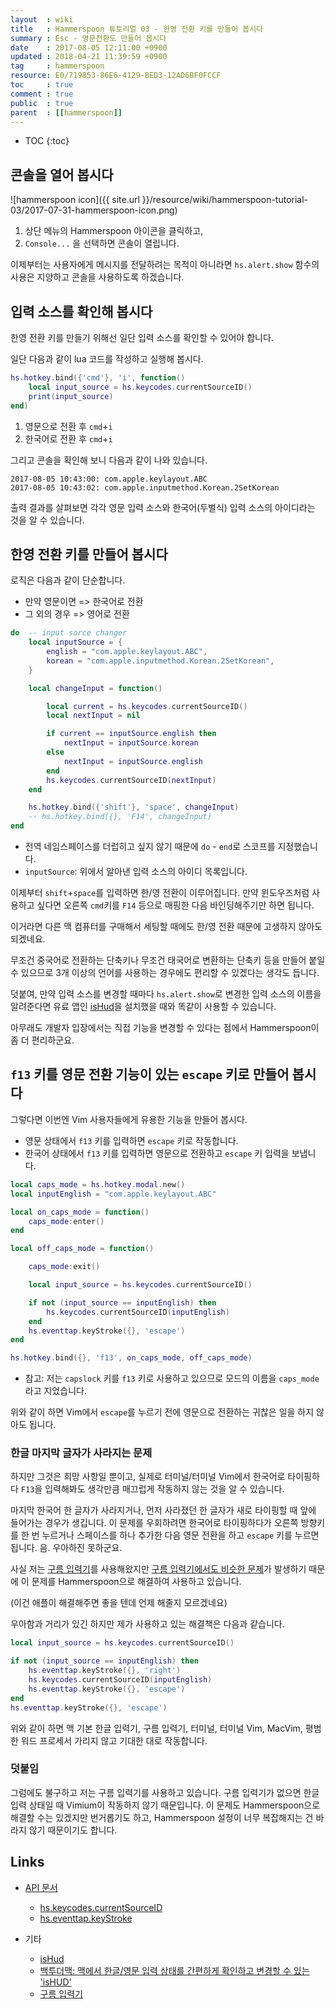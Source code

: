 ```yaml
---
layout  : wiki
title   : Hammerspoon 튜토리얼 03 - 한영 전환 키를 만들어 봅시다
summary : Esc - 영문전환도 만들어 봅시다
date    : 2017-08-05 12:11:00 +0900
updated : 2018-04-21 11:39:59 +0900
tag     : hammerspoon
resource: E0/719853-86E6-4129-BED3-12AD6BF0FCCF
toc     : true
comment : true
public  : true
parent  : [[hammerspoon]]
---
```

* TOC
{:toc}

## 콘솔을 열어 봅시다

![hammerspoon icon]({{ site.url }}/resource/wiki/hammerspoon-tutorial-03/2017-07-31-hammerspoon-icon.png)

1. 상단 메뉴의 Hammerspoon 아이콘을 클릭하고,
1. `Console...` 을 선택하면 콘솔이 열립니다.

이제부터는 사용자에게 메시지를 전달하려는 목적이 아니라면 `hs.alert.show` 함수의 사용은 지양하고 콘솔을 사용하도록 하겠습니다.

## 입력 소스를 확인해 봅시다

한영 전환 키를 만들기 위해선 일단 입력 소스를 확인할 수 있어야 합니다.

일단 다음과 같이 lua 코드를 작성하고 실행해 봅시다.

```lua
hs.hotkey.bind({'cmd'}, 'i', function()
    local input_source = hs.keycodes.currentSourceID()
    print(input_source)
end)
```

1. 영문으로 전환 후 `cmd`+`i`
1. 한국어로 전환 후 `cmd`+`i`

그리고 콘솔을 확인해 보니 다음과 같이 나와 있습니다.

```
2017-08-05 10:43:00: com.apple.keylayout.ABC
2017-08-05 10:43:02: com.apple.inputmethod.Korean.2SetKorean
```

출력 결과를 살펴보면 각각 영문 입력 소스와 한국어(두벌식) 입력 소스의 아이디라는 것을 알 수 있습니다.

## 한영 전환 키를 만들어 봅시다

로직은 다음과 같이 단순합니다.

* 만약 영문이면 => 한국어로 전환
* 그 외의 경우 => 영어로 전환

```lua
do  -- input sorce changer
    local inputSource = {
        english = "com.apple.keylayout.ABC",
        korean = "com.apple.inputmethod.Korean.2SetKorean",
    }

    local changeInput = function()

        local current = hs.keycodes.currentSourceID()
        local nextInput = nil

        if current == inputSource.english then
            nextInput = inputSource.korean
        else
            nextInput = inputSource.english
        end
        hs.keycodes.currentSourceID(nextInput)
    end

    hs.hotkey.bind({'shift'}, 'space', changeInput)
    -- hs.hotkey.bind({}, 'F14', changeInput)
end
```

* 전역 네임스페이스를 더럽히고 싶지 않기 때문에 `do` - `end`로 스코프를 지정했습니다.
* `inputSource`: 위에서 알아낸 입력 소스의 아이디 목록입니다.

이제부터 `shift`+`space`를 입력하면 한/영 전환이 이루어집니다.
만약 윈도우즈처럼 사용하고 싶다면 오른쪽 `cmd`키를 `F14` 등으로 매핑한 다음 바인딩해주기만 하면 됩니다.

이거라면 다른 맥 컴퓨터를 구매해서 세팅할 때에도 한/영 전환 때문에 고생하지 않아도 되겠네요.

무조건 중국어로 전환하는 단축키나 무조건 태국어로 변환하는 단축키 등을 만들어 붙일 수 있으므로
3개 이상의 언어를 사용하는 경우에도 편리할 수 있겠다는 생각도 듭니다.

덧붙여, 만약 입력 소스를 변경할 때마다 `hs.alert.show`로 변경한 입력 소스의 이름을 알려준다면
유료 앱인 [isHud](https://itunes.apple.com/kr/app/ishud/id484757536?mt=12)을 설치했을 때와
똑같이 사용할 수 있습니다.

아무래도 개발자 입장에서는 직접 기능을 변경할 수 있다는 점에서 Hammerspoon이 좀 더 편리하군요.


## `f13` 키를 영문 전환 기능이 있는 `escape` 키로 만들어 봅시다

그렇다면 이번엔 Vim 사용자들에게 유용한 기능을 만들어 봅시다.

* 영문 상태에서 `f13` 키를 입력하면 `escape` 키로 작동합니다.
* 한국어 상태에서 `f13` 키를 입력하면 영문으로 전환하고 `escape` 키 입력을 보냅니다.

```lua
local caps_mode = hs.hotkey.modal.new()
local inputEnglish = "com.apple.keylayout.ABC"

local on_caps_mode = function()
    caps_mode:enter()
end

local off_caps_mode = function()

    caps_mode:exit()

    local input_source = hs.keycodes.currentSourceID()

    if not (input_source == inputEnglish) then
        hs.keycodes.currentSourceID(inputEnglish)
    end
    hs.eventtap.keyStroke({}, 'escape')
end

hs.hotkey.bind({}, 'f13', on_caps_mode, off_caps_mode)
```

* 참고: 저는 `capslock` 키를 `f13` 키로 사용하고 있으므로 모드의 이름을 `caps_mode`라고 지었습니다.

위와 같이 하면 Vim에서 `escape`를 누르기 전에 영문으로 전환하는 귀찮은 일을 하지 않아도 됩니다.

### 한글 마지막 글자가 사라지는 문제

하지만 그것은 희망 사항일 뿐이고, 실제로 터미널/터미널 Vim에서 한국어로 타이핑하다 `F13`을 입력해봐도
생각만큼 매끄럽게 작동하지 않는 것을 알 수 있습니다.

마지막 한국어 한 글자가 사라지거나, 먼저 사라졌던 한 글자가 새로 타이핑할 때 앞에 들어가는 경우가 생깁니다.
이 문제를 우회하려면 한국어로 타이핑하다가 오른쪽 방향키를 한 번 누르거나 스페이스를 하나 추가한 다음
영문 전환을 하고 `escape` 키를 누르면 됩니다. 음. 우아하진 못하군요.

사실 저는 [구름 입력기](http://gureum.io/)를 사용해왔지만 [구름 입력기에서도 비슷한 문제](https://github.com/gureum/gureum/issues/180)가
발생하기 때문에 이 문제를 Hammerspoon으로 해결하여 사용하고 있습니다.

(이건 애플이 해결해주면 좋을 텐데 언제 해줄지 모르겠네요)

우아함과 거리가 있긴 하지만 제가 사용하고 있는 해결책은 다음과 같습니다.

```lua
local input_source = hs.keycodes.currentSourceID()

if not (input_source == inputEnglish) then
    hs.eventtap.keyStroke({}, 'right')
    hs.keycodes.currentSourceID(inputEnglish)
    hs.eventtap.keyStroke({}, 'escape')
end
hs.eventtap.keyStroke({}, 'escape')
```

위와 같이 하면 맥 기본 한글 입력기, 구름 입력기, 터미널, 터미널 Vim, MacVim, 평범한 워드 프로세서
가리지 않고 기대한 대로 작동합니다.

### 덧붙임

그럼에도 불구하고 저는 구름 입력기를 사용하고 있습니다.
구름 입력기가 없으면 한글 입력 상태일 때 Vimium이 작동하지 않기 때문입니다.
이 문제도 Hammerspoon으로 해결할 수는 있겠지만 번거롭기도 하고,
Hammerspoon 설정이 너무 복잡해지는 건 바라지 않기 때문이기도 합니다.

## Links

* [API 문서](http://www.hammerspoon.org/docs/index.html)
    * [hs.keycodes.currentSourceID](http://www.hammerspoon.org/docs/hs.keycodes.html#currentSourceID)
    * [hs.eventtap.keyStroke](http://www.hammerspoon.org/docs/hs.eventtap.html#keyStroke)

* 기타
    * [isHud](https://itunes.apple.com/kr/app/ishud/id484757536?mt=12)
    * [백투더맥: 맥에서 한글/영문 입력 상태를 간편하게 확인하고 변경할 수 있는 'isHUD'](http://macnews.tistory.com/1169)
    * [구름 입력기](http://gureum.io/)
